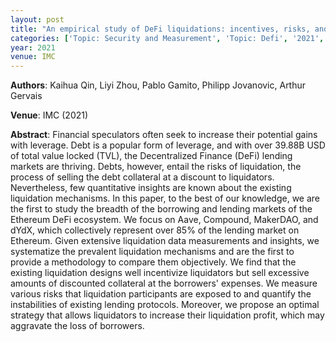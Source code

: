 ```yaml
---
layout: post
title: "An empirical study of DeFi liquidations: incentives, risks, and instabilities"
categories: ['Topic: Security and Measurement', 'Topic: Defi', '2021', 'Venue: IMC']
year: 2021
venue: IMC
---
```

**Authors**: Kaihua Qin, Liyi Zhou, Pablo Gamito, Philipp Jovanovic, Arthur Gervais

**Venue**: IMC (2021)

**Abstract**: Financial speculators often seek to increase their potential gains with leverage. Debt is a popular form of leverage, and with over 39.88B USD of total value locked (TVL), the Decentralized Finance (DeFi) lending markets are thriving. Debts, however, entail the risks of liquidation, the process of selling the debt collateral at a discount to liquidators. Nevertheless, few quantitative insights are known about the existing liquidation mechanisms. In this paper, to the best of our knowledge, we are the first to study the breadth of the borrowing and lending markets of the Ethereum DeFi ecosystem. We focus on Aave, Compound, MakerDAO, and dYdX, which collectively represent over 85% of the lending market on Ethereum. Given extensive liquidation data measurements and insights, we systematize the prevalent liquidation mechanisms and are the first to provide a methodology to compare them objectively. We find that the existing liquidation designs well incentivize liquidators but sell excessive amounts of discounted collateral at the borrowers' expenses. We measure various risks that liquidation participants are exposed to and quantify the instabilities of existing lending protocols. Moreover, we propose an optimal strategy that allows liquidators to increase their liquidation profit, which may aggravate the loss of borrowers.
